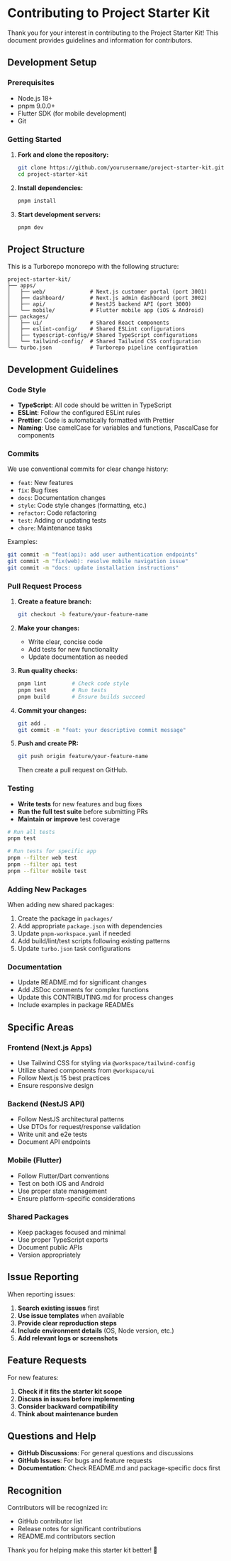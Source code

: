 # Contributing to Project Starter Kit

Thank you for your interest in contributing to the Project Starter Kit! This document provides guidelines and information for contributors.

## Development Setup

### Prerequisites

- Node.js 18+
- pnpm 9.0.0+
- Flutter SDK (for mobile development)
- Git

### Getting Started

1. **Fork and clone the repository:**

   ```bash
   git clone https://github.com/yourusername/project-starter-kit.git
   cd project-starter-kit
   ```

2. **Install dependencies:**

   ```bash
   pnpm install
   ```

3. **Start development servers:**

   ```bash
   pnpm dev
   ```

## Project Structure

This is a Turborepo monorepo with the following structure:

```
project-starter-kit/
├── apps/
│   ├── web/              # Next.js customer portal (port 3001)
│   ├── dashboard/        # Next.js admin dashboard (port 3002)
│   ├── api/              # NestJS backend API (port 3000)
│   └── mobile/           # Flutter mobile app (iOS & Android)
├── packages/
│   ├── ui/               # Shared React components
│   ├── eslint-config/    # Shared ESLint configurations
│   ├── typescript-config/# Shared TypeScript configurations
│   └── tailwind-config/  # Shared Tailwind CSS configuration
└── turbo.json            # Turborepo pipeline configuration
```

## Development Guidelines

### Code Style

- **TypeScript**: All code should be written in TypeScript
- **ESLint**: Follow the configured ESLint rules
- **Prettier**: Code is automatically formatted with Prettier
- **Naming**: Use camelCase for variables and functions, PascalCase for components

### Commits

We use conventional commits for clear change history:

- `feat`: New features
- `fix`: Bug fixes
- `docs`: Documentation changes
- `style`: Code style changes (formatting, etc.)
- `refactor`: Code refactoring
- `test`: Adding or updating tests
- `chore`: Maintenance tasks

Examples:

```bash
git commit -m "feat(api): add user authentication endpoints"
git commit -m "fix(web): resolve mobile navigation issue"
git commit -m "docs: update installation instructions"
```

### Pull Request Process

1. **Create a feature branch:**

   ```bash
   git checkout -b feature/your-feature-name
   ```

2. **Make your changes:**
   - Write clear, concise code
   - Add tests for new functionality
   - Update documentation as needed

3. **Run quality checks:**

   ```bash
   pnpm lint        # Check code style
   pnpm test        # Run tests
   pnpm build       # Ensure builds succeed
   ```

4. **Commit your changes:**

   ```bash
   git add .
   git commit -m "feat: your descriptive commit message"
   ```

5. **Push and create PR:**

   ```bash
   git push origin feature/your-feature-name
   ```

   Then create a pull request on GitHub.

### Testing

- **Write tests** for new features and bug fixes
- **Run the full test suite** before submitting PRs
- **Maintain or improve** test coverage

```bash
# Run all tests
pnpm test

# Run tests for specific app
pnpm --filter web test
pnpm --filter api test
pnpm --filter mobile test
```

### Adding New Packages

When adding new shared packages:

1. Create the package in `packages/`
2. Add appropriate `package.json` with dependencies
3. Update `pnpm-workspace.yaml` if needed
4. Add build/lint/test scripts following existing patterns
5. Update `turbo.json` task configurations

### Documentation

- Update README.md for significant changes
- Add JSDoc comments for complex functions
- Update this CONTRIBUTING.md for process changes
- Include examples in package READMEs

## Specific Areas

### Frontend (Next.js Apps)

- Use Tailwind CSS for styling via `@workspace/tailwind-config`
- Utilize shared components from `@workspace/ui`
- Follow Next.js 15 best practices
- Ensure responsive design

### Backend (NestJS API)

- Follow NestJS architectural patterns
- Use DTOs for request/response validation
- Write unit and e2e tests
- Document API endpoints

### Mobile (Flutter)

- Follow Flutter/Dart conventions
- Test on both iOS and Android
- Use proper state management
- Ensure platform-specific considerations

### Shared Packages

- Keep packages focused and minimal
- Use proper TypeScript exports
- Document public APIs
- Version appropriately

## Issue Reporting

When reporting issues:

1. **Search existing issues** first
2. **Use issue templates** when available
3. **Provide clear reproduction steps**
4. **Include environment details** (OS, Node version, etc.)
5. **Add relevant logs or screenshots**

## Feature Requests

For new features:

1. **Check if it fits the starter kit scope**
2. **Discuss in issues before implementing**
3. **Consider backward compatibility**
4. **Think about maintenance burden**

## Questions and Help

- **GitHub Discussions**: For general questions and discussions
- **GitHub Issues**: For bugs and feature requests
- **Documentation**: Check README.md and package-specific docs first

## Recognition

Contributors will be recognized in:

- GitHub contributor list
- Release notes for significant contributions
- README.md contributors section

Thank you for helping make this starter kit better! 🚀
